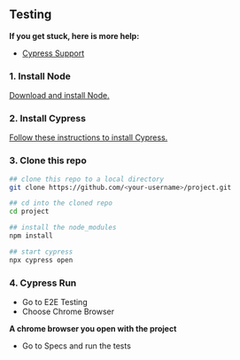 

## Testing

**If you get stuck, here is more help:**

* [Cypress Support](https://on.cypress.io/support)
  
### 1. Install Node

[Download and install Node.](https://nodejs.org/pt-br/download/current)

### 2. Install Cypress

[Follow these instructions to install Cypress.](https://on.cypress.io/installing-cypress)

### 3. Clone this repo

```bash
## clone this repo to a local directory
git clone https://github.com/<your-username>/project.git

## cd into the cloned repo
cd project

## install the node_modules
npm install

## start cypress
npx cypress open
```

### 4. Cypress Run

* Go to E2E Testing
* Choose Chrome Browser

**A chrome browser you open with the project**

* Go to Specs and run the tests

